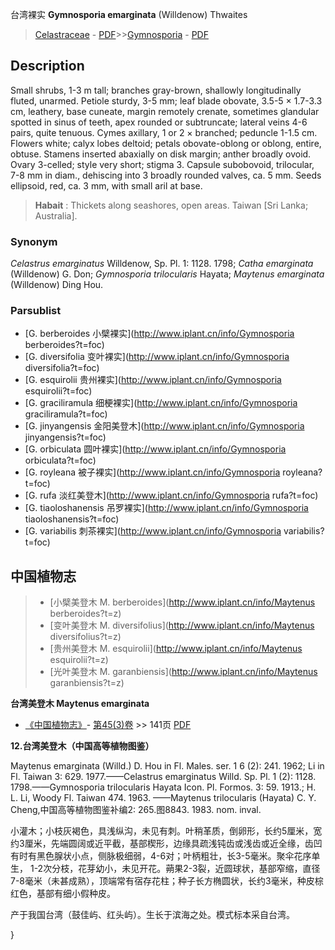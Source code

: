 台湾裸实 **Gymnosporia emarginata** (Willdenow) Thwaites

> [Celastraceae](http://www.iplant.cn/info/Celastraceae?t=foc) - [PDF](http://www.iplant.cn/foc/pdf/Celastraceae.pdf)>>[Gymnosporia](http://www.iplant.cn/info/Gymnosporia?t=foc) - [PDF](http://www.iplant.cn/foc/pdf/Gymnosporia.pdf)

## Description

Small shrubs, 1-3 m tall; branches gray-brown, shallowly longitudinally fluted, unarmed. Petiole sturdy, 3-5 mm; leaf blade obovate, 3.5-5 × 1.7-3.3 cm, leathery, base cuneate, margin remotely crenate, sometimes glandular spotted in sinus of teeth, apex rounded or subtruncate; lateral veins 4-6 pairs, quite tenuous. Cymes axillary, 1 or 2 × branched; peduncle 1-1.5 cm. Flowers white; calyx lobes deltoid; petals obovate-oblong or oblong, entire, obtuse. Stamens inserted abaxially on disk margin; anther broadly ovoid. Ovary 3-celled; style very short; stigma 3. Capsule subobovoid, trilocular, 7-8 mm in diam., dehiscing into 3 broadly rounded valves, ca. 5 mm. Seeds ellipsoid, red, ca. 3 mm, with small aril at base.


> **Habait** : 
> Thickets along seashores, open areas. Taiwan [Sri Lanka; Australia].

### Synonym
*Celastrus emarginatus* Willdenow, Sp. Pl. 1: 1128. 1798; *Catha emarginata* (Willdenow) G. Don; *Gymnosporia trilocularis* Hayata; *Maytenus emarginata* (Willdenow) Ding Hou.



### Parsublist

* [G.  berberoides  小檗裸实](http://www.iplant.cn/info/Gymnosporia berberoides?t=foc)
* [G.  diversifolia  变叶裸实](http://www.iplant.cn/info/Gymnosporia diversifolia?t=foc)
* [G.  esquirolii  贵州裸实](http://www.iplant.cn/info/Gymnosporia esquirolii?t=foc)
* [G.  graciliramula  细梗裸实](http://www.iplant.cn/info/Gymnosporia graciliramula?t=foc)
* [G.  jinyangensis  金阳美登木](http://www.iplant.cn/info/Gymnosporia jinyangensis?t=foc)
* [G.  orbiculata  圆叶裸实](http://www.iplant.cn/info/Gymnosporia orbiculata?t=foc)
* [G.  royleana  被子裸实](http://www.iplant.cn/info/Gymnosporia royleana?t=foc)
* [G.  rufa  淡红美登木](http://www.iplant.cn/info/Gymnosporia rufa?t=foc)
* [G.  tiaoloshanensis  吊罗裸实](http://www.iplant.cn/info/Gymnosporia tiaoloshanensis?t=foc)
* [G.  variabilis  刺茶裸实](http://www.iplant.cn/info/Gymnosporia variabilis?t=foc)


## 中国植物志

> * [小檗美登木  M.  berberoides](http://www.iplant.cn/info/Maytenus berberoides?t=z)
> * [变叶美登木  M.  diversifolius](http://www.iplant.cn/info/Maytenus diversifolius?t=z)
> * [贵州美登木  M.  esquirolii](http://www.iplant.cn/info/Maytenus esquirolii?t=z)
> * [光叶美登木  M.  garanbiensis](http://www.iplant.cn/info/Maytenus garanbiensis?t=z)


**台湾美登木 Maytenus emarginata**

* [《中国植物志》](http://www.iplant.cn/frps)- [第45(3)卷](http://www.iplant.cn/frps/vol/45(3)) >> 141页 [PDF](http://www.iplant.cn/frps/pdf/45(3)/141a.PDF)


**12.台湾美登木（中国高等植物图鉴）**

Maytenus emarginata (Willd.) D. Hou in Fl. Males. ser. 1 6 (2): 241. 1962; Li in Fl. Taiwan 3: 629. 1977.——Celastrus emarginatus Willd. Sp. Pl. 1 (2): 1128. 1798.——Gymnosporia trilocularis Hayata Icon. Pl. Formos. 3: 59. 1913.; H. L. Li, Woody Fl. Taiwan 474. 1963. ——Maytenus trilocularis (Hayata) C. Y. Cheng,中国高等植物图鉴补编2: 265.图8843. 1983. nom. inval.

小灌木；小枝灰褐色，具浅纵沟，未见有刺。叶稍革质，倒卵形，长约5厘米，宽约3厘米，先端圆阔或近平截，基部楔形，边缘具疏浅钝齿或浅齿或近全缘，齿凹有时有黑色腺状小点，侧脉极细弱，4-6对；叶柄粗壮，长3-5毫米。聚伞花序单生， 1-2次分枝，花芽幼小，未见开花。蒴果2-3裂，近圆球状，基部窄缩，直径7-8毫米（未甚成熟），顶端常有宿存花柱；种子长方椭圆状，长约3毫米，种皮棕红色，基部有细小假种皮。

产于我国台湾（鼓佳屿、红头屿）。生长于滨海之处。模式标本采自台湾。



}
